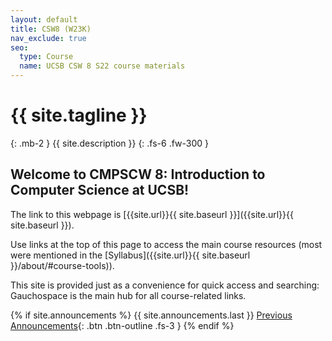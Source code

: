 ```yaml
---
layout: default
title: CSW8 (W23K)
nav_exclude: true
seo:
  type: Course
  name: UCSB CSW 8 S22 course materials
---
```


# {{ site.tagline }}
{: .mb-2 }
{{ site.description }}
{: .fs-6 .fw-300 }

## Welcome to CMPSCW 8: Introduction to Computer Science at UCSB! 

The link to this webpage is [{{site.url}}{{ site.baseurl }}]({{site.url}}{{ site.baseurl }}).

Use links at the top of this page to access the main course resources (most were mentioned in the [Syllabus]({{site.url}}{{ site.baseurl }}/about/#course-tools)).

<!--Read the ["Getting Started" announcement]({{site.url}}{{ site.baseurl }}/announcements) to know what to do before the first day of class.-->
<!--[Jump to the current week]({{ site.url }}{{ site.baseurl }}/calendar#week-1){: .btn .btn-blue }-->

This site is provided just as a convenience for quick access and searching: Gauchospace is the main hub for all course-related links.

{% if site.announcements %}
{{ site.announcements.last }}
[Previous Announcements](announcements.md){: .btn .btn-outline .fs-3 }
{% endif %}

